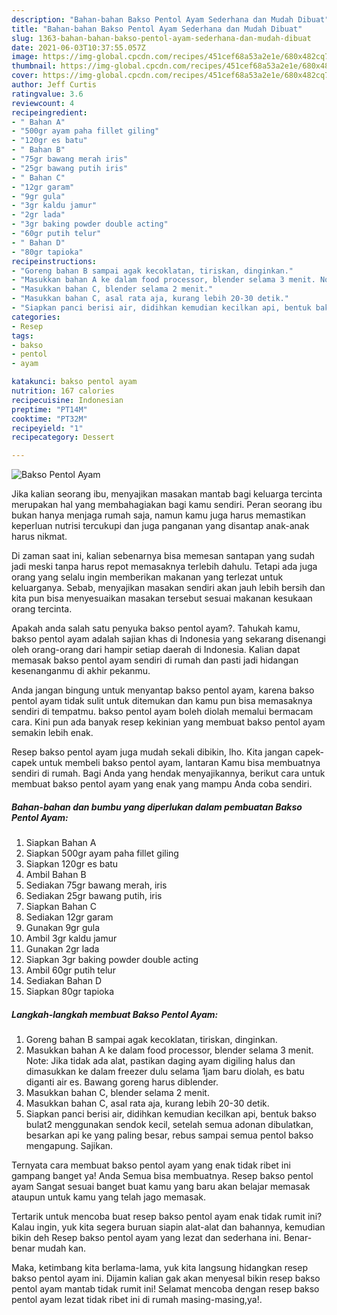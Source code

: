 ```yaml
---
description: "Bahan-bahan Bakso Pentol Ayam Sederhana dan Mudah Dibuat"
title: "Bahan-bahan Bakso Pentol Ayam Sederhana dan Mudah Dibuat"
slug: 1363-bahan-bahan-bakso-pentol-ayam-sederhana-dan-mudah-dibuat
date: 2021-06-03T10:37:55.057Z
image: https://img-global.cpcdn.com/recipes/451cef68a53a2e1e/680x482cq70/bakso-pentol-ayam-foto-resep-utama.jpg
thumbnail: https://img-global.cpcdn.com/recipes/451cef68a53a2e1e/680x482cq70/bakso-pentol-ayam-foto-resep-utama.jpg
cover: https://img-global.cpcdn.com/recipes/451cef68a53a2e1e/680x482cq70/bakso-pentol-ayam-foto-resep-utama.jpg
author: Jeff Curtis
ratingvalue: 3.6
reviewcount: 4
recipeingredient:
- " Bahan A"
- "500gr ayam paha fillet giling"
- "120gr es batu"
- " Bahan B"
- "75gr bawang merah iris"
- "25gr bawang putih iris"
- " Bahan C"
- "12gr garam"
- "9gr gula"
- "3gr kaldu jamur"
- "2gr lada"
- "3gr baking powder double acting"
- "60gr putih telur"
- " Bahan D"
- "80gr tapioka"
recipeinstructions:
- "Goreng bahan B sampai agak kecoklatan, tiriskan, dinginkan."
- "Masukkan bahan A ke dalam food processor, blender selama 3 menit. Note: Jika tidak ada alat, pastikan daging ayam digiling halus dan dimasukkan ke dalam freezer dulu selama 1jam baru diolah, es batu diganti air es. Bawang goreng harus diblender."
- "Masukkan bahan C, blender selama 2 menit."
- "Masukkan bahan C, asal rata aja, kurang lebih 20-30 detik."
- "Siapkan panci berisi air, didihkan kemudian kecilkan api, bentuk bakso bulat2 menggunakan sendok kecil, setelah semua adonan dibulatkan, besarkan api ke yang paling besar, rebus sampai semua pentol bakso mengapung. Sajikan."
categories:
- Resep
tags:
- bakso
- pentol
- ayam

katakunci: bakso pentol ayam 
nutrition: 167 calories
recipecuisine: Indonesian
preptime: "PT14M"
cooktime: "PT32M"
recipeyield: "1"
recipecategory: Dessert

---
```



![Bakso Pentol Ayam](https://img-global.cpcdn.com/recipes/451cef68a53a2e1e/680x482cq70/bakso-pentol-ayam-foto-resep-utama.jpg)

Jika kalian seorang ibu, menyajikan masakan mantab bagi keluarga tercinta merupakan hal yang membahagiakan bagi kamu sendiri. Peran seorang ibu bukan hanya menjaga rumah saja, namun kamu juga harus memastikan keperluan nutrisi tercukupi dan juga panganan yang disantap anak-anak harus nikmat.

Di zaman  saat ini, kalian sebenarnya bisa memesan santapan yang sudah jadi meski tanpa harus repot memasaknya terlebih dahulu. Tetapi ada juga orang yang selalu ingin memberikan makanan yang terlezat untuk keluarganya. Sebab, menyajikan masakan sendiri akan jauh lebih bersih dan kita pun bisa menyesuaikan masakan tersebut sesuai makanan kesukaan orang tercinta. 



Apakah anda salah satu penyuka bakso pentol ayam?. Tahukah kamu, bakso pentol ayam adalah sajian khas di Indonesia yang sekarang disenangi oleh orang-orang dari hampir setiap daerah di Indonesia. Kalian dapat memasak bakso pentol ayam sendiri di rumah dan pasti jadi hidangan kesenanganmu di akhir pekanmu.

Anda jangan bingung untuk menyantap bakso pentol ayam, karena bakso pentol ayam tidak sulit untuk ditemukan dan kamu pun bisa memasaknya sendiri di tempatmu. bakso pentol ayam boleh diolah memalui bermacam cara. Kini pun ada banyak resep kekinian yang membuat bakso pentol ayam semakin lebih enak.

Resep bakso pentol ayam juga mudah sekali dibikin, lho. Kita jangan capek-capek untuk membeli bakso pentol ayam, lantaran Kamu bisa membuatnya sendiri di rumah. Bagi Anda yang hendak menyajikannya, berikut cara untuk membuat bakso pentol ayam yang enak yang mampu Anda coba sendiri.

<!--inarticleads1-->

##### Bahan-bahan dan bumbu yang diperlukan dalam pembuatan Bakso Pentol Ayam:

1. Siapkan  Bahan A
1. Siapkan 500gr ayam paha fillet giling
1. Siapkan 120gr es batu
1. Ambil  Bahan B
1. Sediakan 75gr bawang merah, iris
1. Sediakan 25gr bawang putih, iris
1. Siapkan  Bahan C
1. Sediakan 12gr garam
1. Gunakan 9gr gula
1. Ambil 3gr kaldu jamur
1. Gunakan 2gr lada
1. Siapkan 3gr baking powder double acting
1. Ambil 60gr putih telur
1. Sediakan  Bahan D
1. Siapkan 80gr tapioka




<!--inarticleads2-->

##### Langkah-langkah membuat Bakso Pentol Ayam:

1. Goreng bahan B sampai agak kecoklatan, tiriskan, dinginkan.
1. Masukkan bahan A ke dalam food processor, blender selama 3 menit. Note: Jika tidak ada alat, pastikan daging ayam digiling halus dan dimasukkan ke dalam freezer dulu selama 1jam baru diolah, es batu diganti air es. Bawang goreng harus diblender.
1. Masukkan bahan C, blender selama 2 menit.
1. Masukkan bahan C, asal rata aja, kurang lebih 20-30 detik.
1. Siapkan panci berisi air, didihkan kemudian kecilkan api, bentuk bakso bulat2 menggunakan sendok kecil, setelah semua adonan dibulatkan, besarkan api ke yang paling besar, rebus sampai semua pentol bakso mengapung. Sajikan.




Ternyata cara membuat bakso pentol ayam yang enak tidak ribet ini gampang banget ya! Anda Semua bisa membuatnya. Resep bakso pentol ayam Sangat sesuai banget buat kamu yang baru akan belajar memasak ataupun untuk kamu yang telah jago memasak.

Tertarik untuk mencoba buat resep bakso pentol ayam enak tidak rumit ini? Kalau ingin, yuk kita segera buruan siapin alat-alat dan bahannya, kemudian bikin deh Resep bakso pentol ayam yang lezat dan sederhana ini. Benar-benar mudah kan. 

Maka, ketimbang kita berlama-lama, yuk kita langsung hidangkan resep bakso pentol ayam ini. Dijamin kalian gak akan menyesal bikin resep bakso pentol ayam mantab tidak rumit ini! Selamat mencoba dengan resep bakso pentol ayam lezat tidak ribet ini di rumah masing-masing,ya!.

